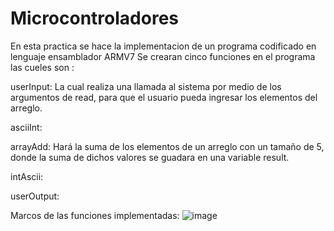 # Microcontroladores

En esta practica se hace la implementacion de un programa codificado en lenguaje ensamblador ARMV7
Se crearan cinco funciones en  el programa las cueles son :

userInput: La cual realiza una llamada al sistema por medio de los argumentos de read, para que el usuario pueda ingresar los elementos del arreglo.

asciiInt:

arrayAdd: Hará la suma de los elementos de un arreglo con un tamaño de 5, donde la suma de dichos valores se guadara en una variable result.

intAscii:

userOutput:







Marcos de las funciones implementadas:
![image](https://user-images.githubusercontent.com/110583656/223007562-661ee3b3-ed5c-4de8-8160-4c4d045dc6b8.png)


